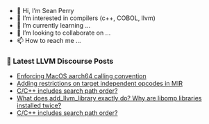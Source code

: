 - 👋 Hi, I’m Sean Perry
- 👀 I’m interested in compilers (c++, COBOL, llvm)
- 🌱 I’m currently learning ...
- 💞️ I’m looking to collaborate on ...
- 📫 How to reach me ...

<!---
s66perry/s66perry is a ✨ special ✨ repository because its `README.md` (this file) appears on your GitHub profile.
You can click the Preview link to take a look at your changes.
--->
### 📕 Latest LLVM Discourse Posts

<!-- DISCOURSE-LLVM:START -->
- [Enforcing MacOS aarch64 calling convention](https://discourse.llvm.org/t/enforcing-macos-aarch64-calling-convention/68860#post_3)
- [Adding restrictions on target independent opcodes in MIR](https://discourse.llvm.org/t/adding-restrictions-on-target-independent-opcodes-in-mir/68457#post_2)
- [C/C++ includes search path order?](https://discourse.llvm.org/t/c-c-includes-search-path-order/68868#post_3)
- [What does add_llvm_library exactly do? Why are libomp libraries installed twice?](https://discourse.llvm.org/t/what-does-add-llvm-library-exactly-do-why-are-libomp-libraries-installed-twice/68873#post_1)
- [C/C++ includes search path order?](https://discourse.llvm.org/t/c-c-includes-search-path-order/68868#post_2)
<!-- DISCOURSE-LLVM:END -->
